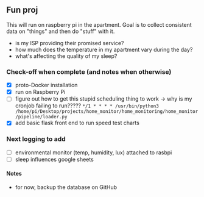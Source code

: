 ## Fun proj

This will run on raspberry pi in the apartment. Goal is to collect consistent data on "things" and then do "stuff" with it.

- is my ISP providing their promised service?
- how much does the temperature in my apartment vary during the day?
- what's affecting the quality of my sleep?

### Check-off when complete (and notes when otherwise)

- [x] proto-Docker installation
- [x] run on Raspberry Pi
- [ ] figure out how to get this stupid scheduling thing to work -> why is my cronjob failing to run?????
    `*/1 * * * * /usr/bin/python3 /home/pi/Desktop/projects/home_monitor/home_monitoring/home_monitor/pipeline/loader.py`
- [x] add basic flask front end to run speed test charts

### Next logging to add
- [ ] environmental monitor (temp, humidity, lux) attached to rasbpi
- [ ] sleep influences google sheets

#### Notes

- for now, backup the database on GitHub
